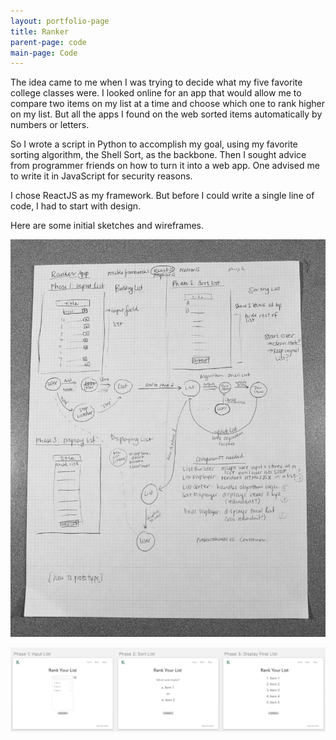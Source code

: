 ```yaml
---
layout: portfolio-page
title: Ranker
parent-page: code
main-page: Code
---
```


The idea came to me when I was trying to decide what my five favorite college classes were. I looked online for an app that would allow me to compare two items on my list at a time and choose which one to rank higher on my list. But all the apps I found on the web sorted items automatically by numbers or letters.

So I wrote a script in Python to accomplish my goal, using my favorite sorting algorithm, the Shell Sort, as the backbone. Then I sought advice from programmer friends on how to turn it into a web app. One advised me to write it in JavaScript for security reasons.

I chose ReactJS as my framework. But before I could write a single line of code, I had to start with design.

Here are some initial sketches and wireframes.

![Sketch](/css/images/rankersketch.jpg)

![Wireframe](/css/images/rankerwireframe.png)